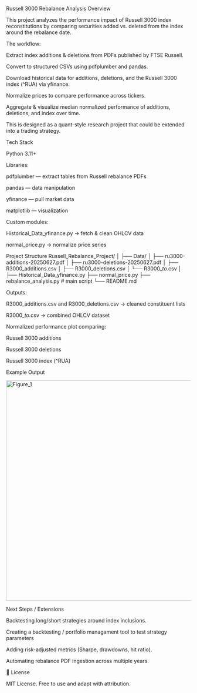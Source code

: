 Russell 3000 Rebalance Analysis
Overview

This project analyzes the performance impact of Russell 3000 index reconstitutions by comparing securities added vs. deleted from the index around the rebalance date.

The workflow:

Extract index additions & deletions from PDFs published by FTSE Russell.

Convert to structured CSVs using pdfplumber and pandas.

Download historical data for additions, deletions, and the Russell 3000 index (^RUA) via yfinance.

Normalize prices to compare performance across tickers.

Aggregate & visualize median normalized performance of additions, deletions, and index over time.

This is designed as a quant-style research project that could be extended into a trading strategy.

Tech Stack

Python 3.11+

Libraries:

pdfplumber — extract tables from Russell rebalance PDFs

pandas — data manipulation

yfinance — pull market data

matplotlib — visualization

Custom modules:

Historical_Data_yfinance.py → fetch & clean OHLCV data

normal_price.py → normalize price series

Project Structure
Russell_Rebalance_Project/
│
├── Data/
│   ├── ru3000-additions-20250627.pdf
│   ├── ru3000-deletions-20250627.pdf
│   ├── R3000_additions.csv
│   ├── R3000_deletions.csv
│   └── R3000_<StartDate>_to_<EndDate>.csv
│
├── Historical_Data_yfinance.py
├── normal_price.py
├── rebalance_analysis.py   # main script
└── README.md


Outputs:

R3000_additions.csv and R3000_deletions.csv → cleaned constituent lists

R3000_<StartDate>_to_<EndDate>.csv → combined OHLCV dataset

Normalized performance plot comparing:

Russell 3000 additions

Russell 3000 deletions

Russell 3000 index (^RUA)

Example Output

<img width="1000" height="600" alt="Figure_1" src="https://github.com/user-attachments/assets/8f7dd1e9-a1e4-4780-a029-d6eb58573d59" />




Next Steps / Extensions

Backtesting long/short strategies around index inclusions.

Creating a backtesting / portfolio managament tool to test strategy parameters

Adding risk-adjusted metrics (Sharpe, drawdowns, hit ratio).

Automating rebalance PDF ingestion across multiple years.


📜 License

MIT License. Free to use and adapt with attribution.
